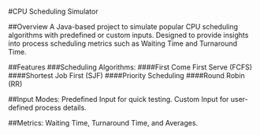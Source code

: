 #CPU Scheduling Simulator

##Overview
A Java-based project to simulate popular CPU scheduling algorithms with predefined or custom inputs. Designed to provide insights into process scheduling metrics such as Waiting Time and Turnaround Time.

##Features
###Scheduling Algorithms:
####First Come First Serve (FCFS)
####Shortest Job First (SJF)
####Priority Scheduling
####Round Robin (RR)

##Input Modes:
Predefined Input for quick testing.
Custom Input for user-defined process details.

##Metrics:
Waiting Time, Turnaround Time, and Averages.
